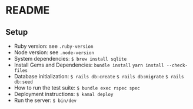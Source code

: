 # README

## Setup

- Ruby version: see `.ruby-version`
- Node version: see `.node-version`
- System dependencies: `$ brew install sqlite`
- Install Gems and Dependencies: `bundle install` `yarn install --check-files`
- Database initialization: `$ rails db:create` `$ rails db:migrate` `$ rails db:seed`
- How to run the test suite: `$ bundle exec rspec spec`
- Deployment instructions: `$ kamal deploy`
- Run the server: `$ bin/dev`
